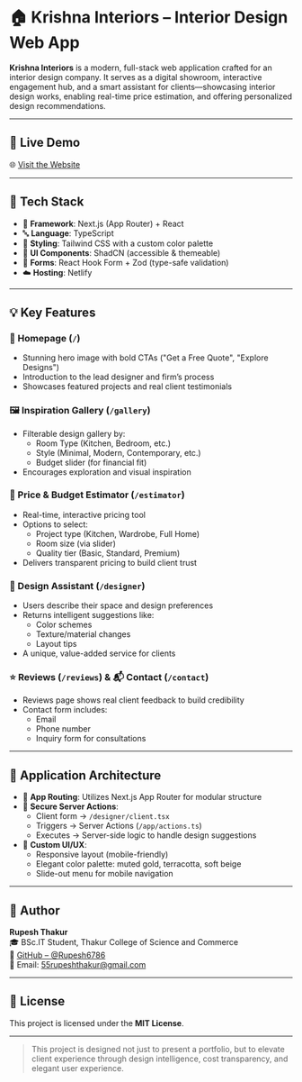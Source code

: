 # 🏠 Krishna Interiors – Interior Design Web App

**Krishna Interiors** is a modern, full-stack web application crafted for an interior design company. It serves as a digital showroom, interactive engagement hub, and a smart assistant for clients—showcasing interior design works, enabling real-time price estimation, and offering personalized design recommendations.

---

## 🚀 Live Demo

🌐 [Visit the Website](https://krishna-interior.netlify.app)

---

## 🧰 Tech Stack

- 🧱 **Framework**: Next.js (App Router) + React
- 🔤 **Language**: TypeScript
- 🎨 **Styling**: Tailwind CSS with a custom color palette
- 🧩 **UI Components**: ShadCN (accessible & themeable)
- 📝 **Forms**: React Hook Form + Zod (type-safe validation)
- ☁️ **Hosting**: Netlify

---

## 💡 Key Features

### 🏡 Homepage (`/`)
- Stunning hero image with bold CTAs ("Get a Free Quote", "Explore Designs")
- Introduction to the lead designer and firm’s process
- Showcases featured projects and real client testimonials

### 🖼️ Inspiration Gallery (`/gallery`)
- Filterable design gallery by:
  - Room Type (Kitchen, Bedroom, etc.)
  - Style (Minimal, Modern, Contemporary, etc.)
  - Budget slider (for financial fit)
- Encourages exploration and visual inspiration

### 💸 Price & Budget Estimator (`/estimator`)
- Real-time, interactive pricing tool
- Options to select:
  - Project type (Kitchen, Wardrobe, Full Home)
  - Room size (via slider)
  - Quality tier (Basic, Standard, Premium)
- Delivers transparent pricing to build client trust

### 🧠 Design Assistant (`/designer`)
- Users describe their space and design preferences
- Returns intelligent suggestions like:
  - Color schemes
  - Texture/material changes
  - Layout tips
- A unique, value-added service for clients

### ⭐ Reviews (`/reviews`) & 📬 Contact (`/contact`)
- Reviews page shows real client feedback to build credibility
- Contact form includes:
  - Email
  - Phone number
  - Inquiry form for consultations

---

## 🧩 Application Architecture

- 🔀 **App Routing**: Utilizes Next.js App Router for modular structure
- 🔐 **Secure Server Actions**:
  - Client form → `/designer/client.tsx`
  - Triggers → Server Actions (`/app/actions.ts`)
  - Executes → Server-side logic to handle design suggestions
- 🎨 **Custom UI/UX**:
  - Responsive layout (mobile-friendly)
  - Elegant color palette: muted gold, terracotta, soft beige
  - Slide-out menu for mobile navigation

---

## 👤 Author

**Rupesh Thakur**  
🎓 BSc.IT Student, Thakur College of Science and Commerce  
🔗 [GitHub – @Rupesh6786](https://github.com/Rupesh6786)  
📧 Email: 55rupeshthakur@gmail.com

---

## 📄 License

This project is licensed under the **MIT License**.

---

> This project is designed not just to present a portfolio, but to elevate client experience through design intelligence, cost transparency, and elegant user experience.
